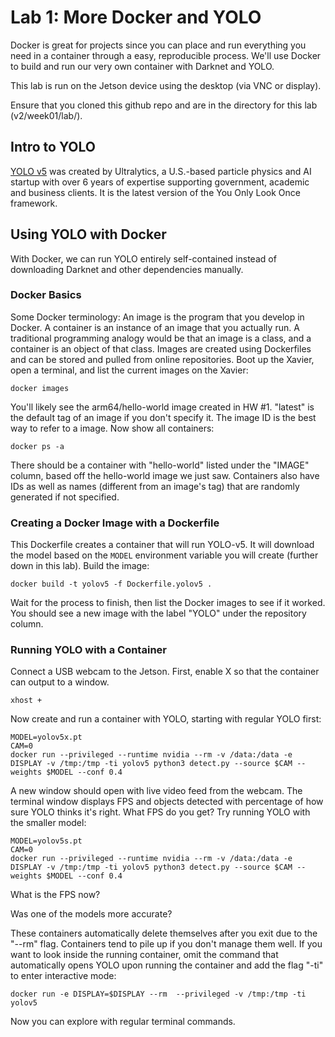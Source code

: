 # Lab 1: More Docker and YOLO

Docker is great for projects since you can place and run everything you need in a container through a easy, reproducible process. We'll use Docker to build and run our very own container with Darknet and YOLO.

This lab is run on the Jetson device using the desktop (via VNC or display).

Ensure that you cloned this github repo and are in the directory for this lab (v2/week01/lab/).

## Intro to YOLO
[YOLO v5](https://github.com/ultralytics/YOLOv5) was created by Ultralytics, a U.S.-based particle physics and AI startup with over 6 years of expertise supporting government, academic and business clients. It is the latest version of the You Only Look Once framework.
 

## Using YOLO with Docker
With Docker, we can run YOLO entirely self-contained instead of downloading Darknet and other dependencies manually.

### Docker Basics
Some Docker terminology: An image is the program that you develop in Docker. A container is an instance of an image that you actually run. A traditional programming analogy would be that an image is a class, and a container is an object of that class. Images are created using Dockerfiles and can be stored and pulled from online repositories. Boot up the Xavier, open a terminal, and list the current images on the Xavier:

```
docker images
```
You'll likely see the arm64/hello-world image created in HW #1. "latest" is the default tag of an image if you don't specify it. The image ID is the best way to refer to a image. Now show all containers:

```
docker ps -a
```
There should be a container with "hello-world" listed under the "IMAGE" column, based off the hello-world image we just saw. Containers also have IDs as well as names (different from an image's tag) that are randomly generated if not specified.

### Creating a Docker Image with a Dockerfile
This Dockerfile creates a container that will run YOLO-v5. It will download the model based on the `MODEL` environment variable you will create (further down in this lab). Build the image:

```
docker build -t yolov5 -f Dockerfile.yolov5 .
```
Wait for the process to finish, then list the Docker images to see if it worked. You should see a new image with the label "YOLO" under the repository column.

### Running YOLO with a Container
Connect a USB webcam to the Jetson. First, enable X so that the container can output to a window.

```
xhost +
```
Now create and run a container with YOLO, starting with regular YOLO first:

```
MODEL=yolov5x.pt
CAM=0
docker run --privileged --runtime nvidia --rm -v /data:/data -e DISPLAY -v /tmp:/tmp -ti yolov5 python3 detect.py --source $CAM --weights $MODEL --conf 0.4
```

A new window should open with live video feed from the webcam. The terminal window displays FPS and objects detected with percentage of how sure YOLO thinks it's right. What FPS do you get? Try running YOLO with the smaller model:

```
MODEL=yolov5s.pt
CAM=0
docker run --privileged --runtime nvidia --rm -v /data:/data -e DISPLAY -v /tmp:/tmp -ti yolov5 python3 detect.py --source $CAM --weights $MODEL --conf 0.4
```
What is the FPS now?

Was one of the models more accurate?

These containers automatically delete themselves after you exit due to the "--rm" flag. Containers tend to pile up if you don't manage them well. If you want to look inside the running container, omit the command that automatically opens YOLO upon running the container and add the flag "-ti" to enter interactive mode:

```
docker run -e DISPLAY=$DISPLAY --rm  --privileged -v /tmp:/tmp -ti yolov5
```
Now you can explore with regular terminal commands.

